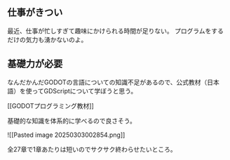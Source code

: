 ## 仕事がきつい

最近、仕事が忙しすぎて趣味にかけられる時間が足りない。
プログラムをするだけの気力も湧かないのよ。

## 基礎力が必要

なんだかんだGODOTの言語についての知識不足があるので、公式教材（日本語）を使ってGDScriptについて学ぼうと思う。

[[GODOTプログラミング教材]]

基礎的な知識を体系的に学べるので良さそう。

![[Pasted image 20250303002854.png]]

全27章で1章あたりは短いのでサクサク終わらせたいところ。

